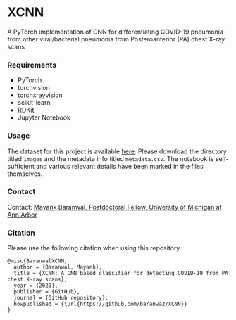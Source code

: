 # XCNN
A PyTorch implementation of CNN for differentiating COVID-19 pneumonia from other viral/bacterial pneumonia from Posteroanterior (PA) chest X-ray scans

### Requirements
* PyTorch
* torchvision
* torchxrayvision
* scikit-learn
* RDKit
* Jupyter Notebook

### Usage
The dataset for this project is available <a href="https://github.com/ieee8023/covid-chestxray-dataset" target="_blank">here</a>. Please download the directory titled `images` and the metadata info titled `metadata.csv`. The notebook is self-sufficient and various relevant details have been marked in the files themselves.

### Contact
Contact: <a href="https://web.eecs.umich.edu/~mayankb/">Mayank Baranwal, Postdoctoral Fellow, University of Michigan at Ann Arbor</a>

### Citation
Please use the following citation when using this repository.

    @misc{BaranwalXCNN,
      author = {Baranwal, Mayank},
      title = {XCNN: A CNN based classifier for detecting COVID-19 from PA chest X-ray scans},
      year = {2020},
      publisher = {GitHub},
      journal = {GitHub repository},
      howpublished = {\url{https://github.com/baranwa2/XCNN}}
    }
